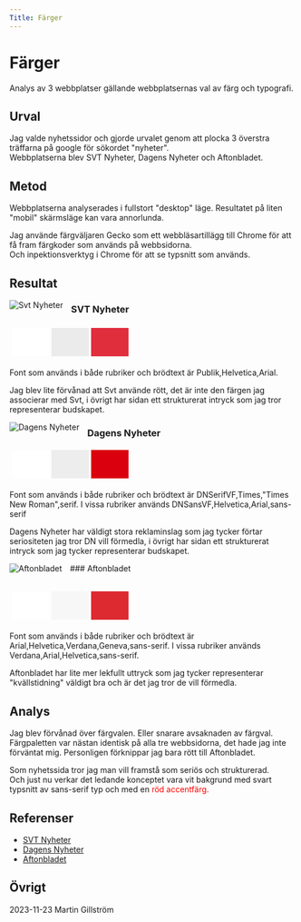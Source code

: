 ```yaml
---
Title: Färger
---
```


Färger
=======================

Analys av 3 webbplatser gällande webbplatsernas val av färg och typografi.

Urval
-----------------------

Jag valde nyhetssidor och gjorde urvalet genom att plocka 3 överstra träffarna på google för sökordet "nyheter".  
Webbplatserna blev SVT Nyheter, Dagens Nyheter och Aftonbladet.

Metod
-----------------------

Webbplatserna analyserades i fullstort "desktop" läge.
Resultatet på liten "mobil" skärmsläge kan vara annorlunda.

Jag använde färgväljaren Gecko som ett webbläsartillägg till Chrome för att få fram färgkoder som används på webbsidorna.  
Och inpektionsverktyg i Chrome för att se typsnitt som används.

Resultat
-----------------------

<a href="%base_url%/image/analysis/svt.png">
<img alt="Svt Nyheter" src="%base_url%/image/analysis/svt.png?h=200&w=200&crop-to-fit" style="float: left;margin: 0 1em 2em 0;clear: both;">
</a>

### SVT Nyheter
<table style="border-spacing: 4px; border-collapse: separate"><tr>
<td style="height: 50px; width: 50px; background-color: #ffffff">
<td style="height: 50px; width: 50px; background-color: #ebebeb">
<td style="height: 50px; width: 50px; background-color: #e02e3d">
</tr></table>
Font som används i både rubriker och brödtext är Publik,Helvetica,Arial.

Jag blev lite förvånad att Svt använde rött, det är inte den färgen jag associerar med Svt, i övrigt har sidan ett strukturerat intryck som jag tror representerar budskapet.

<a href="%base_url%/image/analysis/dn.png">
<img alt="Dagens Nyheter" src="%base_url%/image/analysis/dn.png?h=200&w=200&crop-to-fit" style="float: left;margin: 0 1em 2em 0;clear: both;">
</a>

### Dagens Nyheter
<table style="border-spacing: 4px; border-collapse: separate"><tr>
<td style="height: 50px; width: 50px; background-color: #ffffff">
<td style="height: 50px; width: 50px; background-color: #ededed">
<td style="height: 50px; width: 50px; background-color: #da000d">
</tr></table>
Font som används i både rubriker och brödtext är DNSerifVF,Times,"Times New Roman",serif.  
I vissa rubriker används DNSansVF,Helvetica,Arial,sans-serif

Dagens Nyheter har väldigt stora reklaminslag som jag tycker förtar seriositeten jag tror DN vill förmedla, i övrigt har sidan ett strukturerat intryck som jag tycker representerar budskapet.

<a href="%base_url%/image/analysis/aftonbladet.png">
<img alt="Aftonbladet" src="%base_url%/image/analysis/aftonbladet.png?h=200&w=200&crop-to-fit" style="float: left;margin: 0 1em 2em 0;clear: both;">
</a>
### Aftonbladet

<table style="border-spacing: 4px; border-collapse: separate"><tr>
<td style="height: 50px; width: 50px; background-color: #ffffff">
<td style="height: 50px; width: 50px; background-color: #f7f7f7">
<td style="height: 50px; width: 50px; background-color: #dd2a30">
</tr></table>
Font som används i både rubriker och brödtext är Arial,Helvetica,Verdana,Geneva,sans-serif.  
I vissa rubriker används Verdana,Arial,Helvetica,sans-serif.

Aftonbladet har lite mer lekfullt uttryck som jag tycker representerar "kvällstidning" väldigt bra och är det jag tror de vill förmedla.

Analys
-----------------------

Jag blev förvånad över färgvalen.
Eller snarare avsaknaden av färgval.
Färgpaletten var nästan identisk på alla tre webbsidorna, det hade jag inte förväntat mig.
Personligen förknippar jag bara rött till Aftonbladet.

Som nyhetssida tror jag man vill framstå som seriös och strukturerad.  
Och just nu verkar det ledande konceptet vara <span style="background-color:white">vit</span> bakgrund med svart typsnitt av <spand style="font-face:sans-serif">sans-serif</span> typ och med en <span style="color:red">röd</a> accentfärg.


Referenser
-----------------------

* [SVT Nyheter](https://www.svt.se/)
* [Dagens Nyheter](https://www.dn.se/)
* [Aftonbladet](https://www.aftonbladet.se/nyheter)


Övrigt
-----------------------

2023-11-23 Martin Gillström 